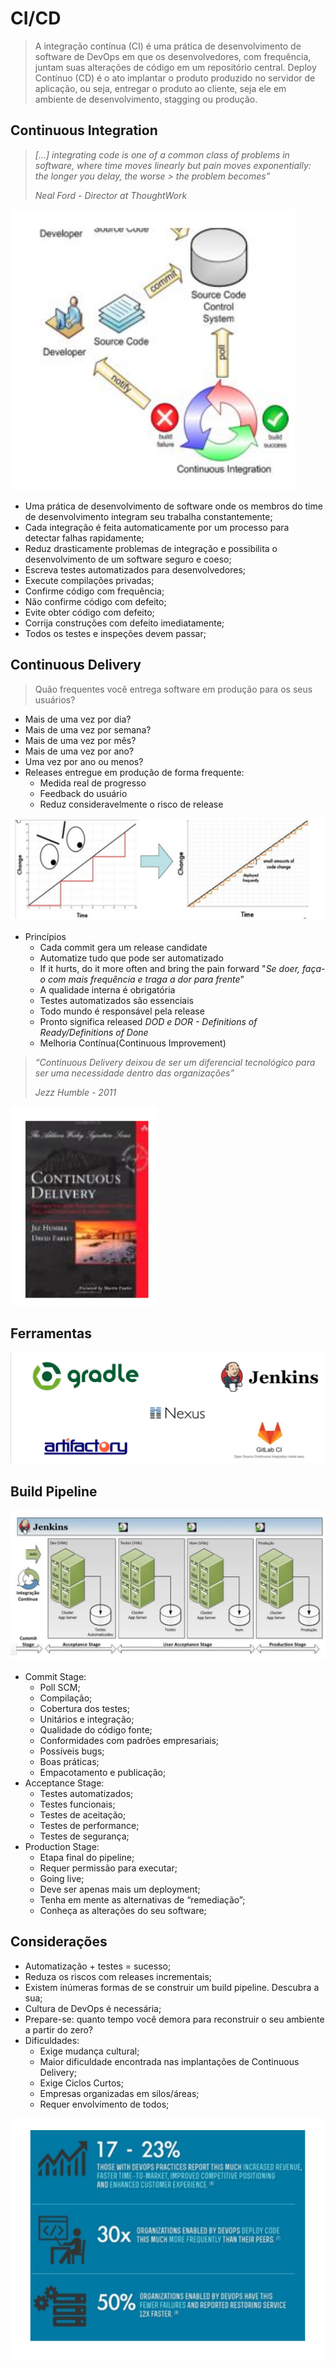 # CI/CD
   > A integração contínua (CI) é uma prática de desenvolvimento de software de DevOps em que os desenvolvedores, com frequência, juntam suas alterações de código em um repositório central. Deploy Contínuo (CD) é o ato implantar o produto produzido no servidor de aplicação, ou seja, entregar o produto ao cliente, seja ele em ambiente de desenvolvimento, stagging ou produção.

## Continuous Integration

 > _[...] integrating code is one of a common class of problems in software, where time moves linearly but pain moves exponentially: the longer you delay, the worse > the problem becomes”_ 
 >
 > _Neal Ford - Director at ThoughtWork_

![](images/continuousIntegration.png) 
 
* Uma prática de desenvolvimento de software onde os membros do time de desenvolvimento integram seu trabalha constantemente;
* Cada integração é feita automaticamente por um processo para detectar falhas rapidamente;
* Reduz drasticamente problemas de integração e possibilita o desenvolvimento de um software seguro e coeso;
* Escreva testes automatizados para desenvolvedores;
* Execute compilações privadas;
* Confirme código com frequência;
* Não confirme código com defeito;
* Evite obter código com defeito;
* Corrija construções com defeito imediatamente;
* Todos os testes e inspeções devem passar;

## Continuous Delivery

>Quão frequentes você entrega software em produção para os seus usuários?
* Mais de uma vez por dia?
* Mais de uma vez por semana?
* Mais de uma vez por mês?
* Mais de uma vez por ano?
* Uma vez por ano ou menos?
* Releases entregue em produção de forma frequente:
  * Medida real de progresso
  * Feedback do usuário
  * Reduz consideravelmente o risco de release

![](images/continuousDelivery.png) 

* Princípios
   * Cada commit gera um release candidate
   * Automatize tudo que pode ser automatizado
   * If it hurts, do it more often and bring the pain forward "_Se doer, faça-o com mais frequência e traga a dor para frente_"
   * A qualidade interna é obrigatória
   * Testes automatizados são essenciais
   * Todo mundo é responsável pela release
   * Pronto significa released _DOD e DOR - Definitions of Ready/Definitions of Done_
   * Melhoria Contínua(Continuous Improvement)

> _“Continuous Delivery deixou de ser um diferencial tecnológico para ser uma necessidade dentro das organizações”_
>
> _Jezz Humble - 2011_

![](images/continuousDelivery1.png) 

## Ferramentas

![](images/ferramentas.png)

## Build Pipeline

![](images/buildPipeline.png)

* Commit Stage:
   * Poll SCM;
   * Compilação;
   * Cobertura dos testes;
   * Unitários e integração;
   * Qualidade do código fonte;
   * Conformidades com padrões empresariais;
   * Possíveis bugs;
   * Boas práticas;
   * Empacotamento e publicação;
* Acceptance Stage:
   * Testes automatizados;
   * Testes funcionais;
   * Testes de aceitação;
   * Testes de performance;
   * Testes de segurança;   
* Production Stage:
   * Etapa final do pipeline;
   * Requer permissão para executar;
   * Going live;
   * Deve ser apenas mais um deployment;
   * Tenha em mente as alternativas de “remediação”;
   * Conheça as alterações do seu software;

## Considerações

* Automatização + testes = sucesso;
* Reduza os riscos com releases incrementais;
* Existem inúmeras formas de se construir um build pipeline. Descubra a sua;
* Cultura de DevOps é necessária;
* Prepare-se: quanto tempo você demora para reconstruir o seu ambiente a partir do zero?
* Dificuldades:
   * Exige mudança cultural;
   * Maior dificuldade encontrada nas implantações de Continuous Delivery;
   * Exige Ciclos Curtos;
   * Empresas organizadas em silos/áreas;
   * Requer envolvimento de todos;

![](images/consideracoes.png)